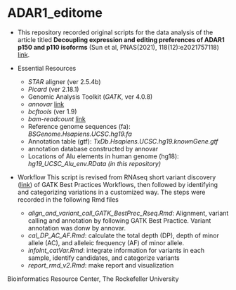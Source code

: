 # ADAR1_editome
* This repository recorded original scripts for the data analysis of the article titled **Decoupling expression and editing preferences of ADAR1 p150 and p110 isoforms** (Sun et al, PNAS(2021), 118(12):e2021757118) [link](https://www.pnas.org/doi/abs/10.1073/pnas.2021757118). 

* Essential Resources
  + *STAR* aligner (ver 2.5.4b)
  + *Picard* (ver 2.18.1)
  + Genomic Analysis Toolkit (*GATK*, ver 4.0.8)
  + *annovar* [link](https://annovar.openbioinformatics.org/en/latest/)
  + *bcftools* (ver 1.9)
  + *bam-readcount* [link](https://github.com/genome/bam-readcount)
  + Reference genome sequences (fa): *BSGenome.Hsapiens.UCSC.hg19.fa*
  + Annotation table (gtf): *TxDb.Hsapiens.UCSC.hg19.knownGene.gtf*
  + annotation database constructed by annovar
  + Locations of Alu elements in human genome (hg18): *hg19_UCSC_Alu_env.RData (in this repository)*

* Workflow
This script is revised from RNAseq short variant discovery ([link](https://gatk.broadinstitute.org/hc/en-us/articles/360035531192-RNAseq-short-variant-discovery-SNPs-Indels-)) of GATK Best Practices Workflows, then followed by identifying and categorizing variations in a customized way. The steps were recorded in the following Rmd files

  + *align_and_variant_call_GATK_BestPrec_Rseq.Rmd*: Alignment, variant calling and annotation by following GATK Best Practice. Variant annotation was donw by annovar.
  + *cal_DP_AC_AF.Rmd*: calculate the total depth (DP), depth of minor allele (AC), and alleleic frequency (AF) of minor allele. 
  + *infoInt_catVar.Rmd*: integrate information for variants in each sample, identify candidates, and categorize variants
  + *report_rmd_v2.Rmd*: make report and visualization

Bioinformatics Resource Center, The Rockefeller University